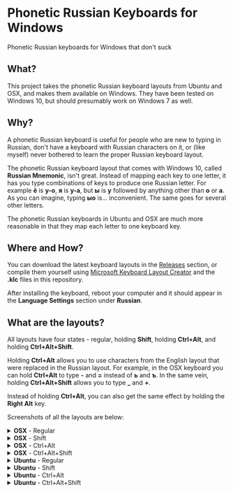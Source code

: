 # Phonetic Russian Keyboards for Windows
Phonetic Russian keyboards for Windows that don't suck

## What?
This project takes the phonetic Russian keyboard layouts from Ubuntu and OSX, and makes them available on Windows. They have been tested on Windows 10, but should presumably work on Windows 7 as well.

## Why?
A phonetic Russian keyboard is useful for people who are new to typing in Russian, don't have a keyboard with Russian characters on it, or (like myself) never bothered to learn the proper Russian keyboard layout.

The phonetic Russian keyboard layout that comes with Windows 10, called **Russian Mnemonic**, isn't great. Instead of mapping each key to one letter, it has you type combinations of keys to produce one Russian letter. For example **ё** is **y-o**, **я** is **y-a**, but **ы** is **y** followed by anything other than **o** or **a**. As you can imagine, typing **ыo** is... inconvenient. The same goes for several other letters.

The phonetic Russian keyboards in Ubuntu and OSX are much more reasonable in that they map each letter to one keyboard key.

## Where and How?
You can download the latest keyboard layouts in the [Releases](https://github.com/epoblaguev/russian-phonetic-keyboard/releases) section, or compile them yourself using [Microsoft Keyboard Layout Creator](https://www.microsoft.com/en-us/download/details.aspx?id=22339) and the **.klc** files in this repository.

After installing the keyboard, reboot your computer and it should appear in the **Language Settings** section under **Russian**.

## What are the layouts?
All layouts have four states - regular, holding **Shift**, holding **Ctrl+Alt**, and holding **Ctrl+Alt+Shift**. 

Holding **Ctrl+Alt** allows you to use characters from the English layout that were replaced in the Russian layout. For example, in the OSX keyboard you can hold **Ctrl+Alt** to type **-** and **=** instead of **ь** and **ъ**. In the same vein, holding **Ctrl+Alt+Shift** allows you to type **_** and **+**.

Instead of holding **Ctrl+Alt**, you can also get the same effect by holding the **Right Alt** key.

Screenshots of all the layouts are below:

<details>
  <summary><b>OSX</b> - Regular</summary>
  <img src="https://github.com/epoblaguev/russian-phonetic-keyboard/blob/master/screenshots/osx.jpg" width="700em"/>
</details>
<details>
  <summary><b>OSX</b> - Shift</summary>
  <img src="https://github.com/epoblaguev/russian-phonetic-keyboard/blob/master/screenshots/osx_shift.jpg" width="700em"/>
</details>
<details>
  <summary><b>OSX</b> - Ctrl+Alt</summary>
  <img src="https://github.com/epoblaguev/russian-phonetic-keyboard/blob/master/screenshots/osx_alt.jpg" width="700em"/>
</details>
<details>
  <summary><b>OSX</b> - Ctrl+Alt+Shift</summary>
  <img src="https://github.com/epoblaguev/russian-phonetic-keyboard/blob/master/screenshots/osx_alt_shift.jpg" width="700em"/>
</details>

<details>
  <summary><b>Ubuntu</b> - Regular</summary>
  <img src="https://github.com/epoblaguev/russian-phonetic-keyboard/blob/master/screenshots/ubuntu.jpg" width="700em"/>
</details>
<details>
  <summary><b>Ubuntu</b> - Shift</summary>
  <img src="https://github.com/epoblaguev/russian-phonetic-keyboard/blob/master/screenshots/ubuntu_shift.jpg" width="700em"/>
</details>
<details>
  <summary><b>Ubuntu</b> - Ctrl+Alt</summary>
  <img src="https://github.com/epoblaguev/russian-phonetic-keyboard/blob/master/screenshots/ubuntu_alt.jpg" width="700em"/>
</details>
<details>
  <summary><b>Ubuntu</b> - Ctrl+Alt+Shift</summary>
  <img src="https://github.com/epoblaguev/russian-phonetic-keyboard/blob/master/screenshots/ubuntu_alt_shift.jpg" width="700em"/>
</details>
